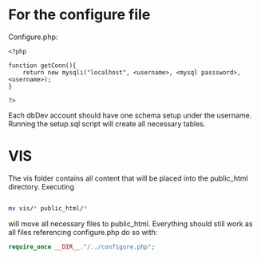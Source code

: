 # For the configure file
Configure.php:

```<?php
<?php

function getConn(){
    return new mysqli("localhost", <username>, <mysql passsword>, <username>);
}

?>
```
Each dbDev account should have one schema setup under the username.
Running the setup.sql script will create all necessary tables.

# VIS

The vis folder contains all content that will be placed into the public_html directory. Executing
```bash

mv vis/* public_html/*
```
will move all necessary files to public_html. Everything should still work as all files
referencing configure.php do so with:
```php
require_once __DIR__."/../configure.php";
```